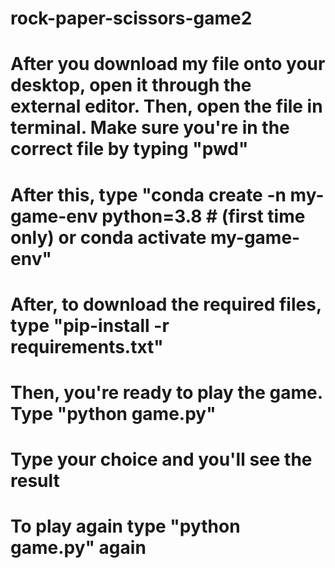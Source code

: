 # rock-paper-scissors-game2

# After you download my file onto your desktop, open it through the external editor. Then, open the file in terminal. Make sure you're in the correct file by typing "pwd"
# After this, type "conda create -n my-game-env python=3.8 # (first time only) or conda activate my-game-env"
# After, to download the required files, type "pip-install -r requirements.txt"
# Then, you're ready to play the game. Type "python game.py"
# Type your choice and you'll see the result
# To play again type "python game.py" again